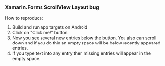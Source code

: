 ### Xamarin.Forms ScrollView Layout bug

How to reproduce:
1. Build and run app targets on Android
2. Click on "Click me!" button
3. Now you see several new entries below the button. You also can scroll down and if you do this an empty space will be below recently appeared entries.
4. If you type text into any entry then missing entries will appear in the empty space.
